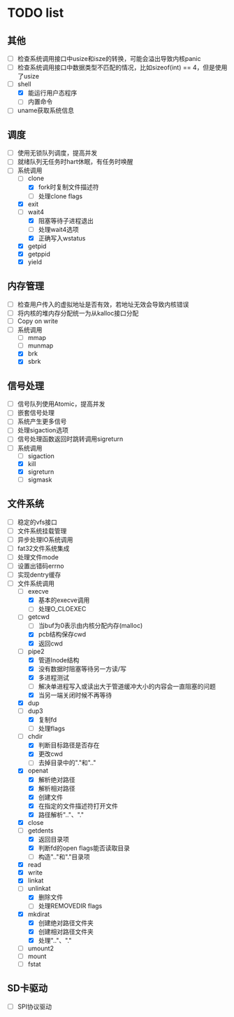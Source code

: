 # TODO list

## 其他
- [ ] 检查系统调用接口中usize和isze的转换，可能会溢出导致内核panic
- [ ] 检查系统调用接口中数据类型不匹配的情况，比如sizeof(int) == 4，但是使用了usize
- [ ] shell
  - [x] 能运行用户态程序
  - [ ] 内置命令
- [ ] uname获取系统信息

## 调度
- [ ] 使用无锁队列调度，提高并发
- [ ] 就绪队列无任务时hart休眠，有任务时唤醒
- [ ] 系统调用
  - [ ] clone
    - [x] fork时复制文件描述符
    - [ ] 处理clone flags
  - [x] exit
  - [ ] wait4
    - [x] 阻塞等待子进程退出
    - [ ] 处理wait4选项
    - [x] 正确写入wstatus
  - [x] getpid
  - [x] getppid
  - [x] yield

## 内存管理
- [ ] 检查用户传入的虚拟地址是否有效，若地址无效会导致内核错误
- [ ] 将内核的堆内存分配统一为从kalloc接口分配
- [ ] Copy on write
- [ ] 系统调用
  - [ ] mmap
  - [ ] munmap
  - [x] brk
  - [x] sbrk

## 信号处理
- [ ] 信号队列使用Atomic，提高并发
- [ ] 嵌套信号处理
- [ ] 系统产生更多信号
- [ ] 处理sigaction选项
- [ ] 信号处理函数返回时跳转调用sigreturn
- [ ] 系统调用
  - [ ] sigaction
  - [x] kill
  - [x] sigreturn
  - [ ] sigmask

## 文件系统
- [ ] 稳定的vfs接口
- [ ] 文件系统挂载管理
- [ ] 异步处理IO系统调用
- [ ] fat32文件系统集成
- [ ] 处理文件mode
- [ ] 设置出错码errno
- [ ] 实现dentry缓存
- [ ] 文件系统调用
  - [ ] execve
    - [x] 基本的execve调用
    - [ ] 处理O_CLOEXEC
  - [ ] getcwd
    - [ ] 当buf为0表示由内核分配内存(malloc)
    - [x] pcb结构保存cwd
    - [x] 返回cwd
  - [ ] pipe2
    - [x] 管道Inode结构
    - [x] 没有数据时阻塞等待另一方读/写
    - [x] 多进程测试
    - [ ] 解决单进程写入或读出大于管道缓冲大小的内容会一直阻塞的问题
    - [x] 当另一端关闭时候不再等待
  - [x] dup 
  - [ ] dup3
    - [x] 复制fd
    - [ ] 处理flags
  - [ ] chdir
    - [x] 判断目标路径是否存在
    - [x] 更改cwd
    - [ ] 去掉目录中的"."和".."
  - [x] openat
    - [x] 解析绝对路径
    - [x] 解析相对路径
    - [x] 创建文件
    - [x] 在指定的文件描述符打开文件
    - [x] 路径解析".."、"."
  - [x] close
  - [ ] getdents
    - [x] 返回目录项
    - [x] 判断fd的open flags能否读取目录
    - [ ] 构造".."和"."目录项
  - [x] read
  - [x] write
  - [x] linkat 
  - [ ] unlinkat
    - [x] 删除文件
    - [ ] 处理REMOVEDIR flags
  - [x] mkdirat 
    - [x] 创建绝对路径文件夹
    - [x] 创建相对路径文件夹
    - [x] 处理".."、"."
  - [ ] umount2
  - [ ] mount
  - [ ] fstat 

## SD卡驱动
- [ ] SPI协议驱动